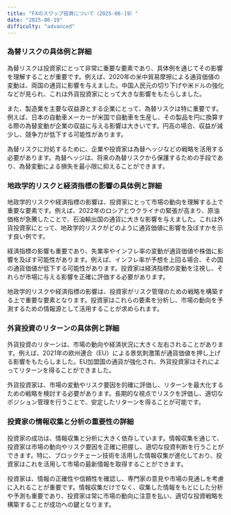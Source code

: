 ```yaml
---
title: "FXのスワップ投資について（2025-06-19）"
date: "2025-06-19"
difficulty: "advanced"
---
```


### 為替リスクの具体例と詳細

為替リスクは投資家にとって非常に重要な要素であり、具体例を通じてその影響を理解することが重要です。例えば、2020年の米中貿易摩擦による通貨価値の変動は、両国の通貨に影響を与えました。中国人民元の切り下げや米ドルの強化などが見られ、これは外貨投資家にとって大きな影響をもたらしました。

また、製造業を主要な収益源とする企業にとって、為替リスクは特に重要です。例えば、日本の自動車メーカーが米国で自動車を生産し、その製品を円に換算する際の為替変動が企業の収益に与える影響は大きいです。円高の場合、収益が減少し、競争力が低下する可能性があります。

為替リスクに対処するために、企業や投資家は為替ヘッジなどの戦略を活用する必要があります。為替ヘッジは、将来の為替リスクから保護するための手段であり、為替変動による損失を最小限に抑えることができます。

### 地政学的リスクと経済指標の影響の具体例と詳細

地政学的リスクや経済指標の影響は、投資家にとって市場の動向を理解する上で重要な要素です。例えば、2022年のロシアとウクライナの緊張が高まり、原油価格が急騰したことで、石油輸出国の通貨に大きな影響を与えました。これは外貨投資家にとって、地政学的リスクがどのように通貨価値に影響を及ぼすかを示す良い例です。

経済指標の影響も重要であり、失業率やインフレ率の変動が通貨価値や株価に影響を及ぼす可能性があります。例えば、インフレ率が予想を上回る場合、その国の通貨価値が低下する可能性があります。投資家は経済指標の変動を注視し、それらが市場に与える影響を正確に評価する必要があります。

地政学的リスクや経済指標の影響は、投資家がリスク管理のための戦略を構築する上で重要な要素となります。投資家はこれらの要素を分析し、市場の動向を予測するための情報源として活用することが求められます。

### 外貨投資のリターンの具体例と詳細

外貨投資のリターンは、市場の動向や経済状況に大きく左右されることがあります。例えば、2021年の欧州連合（EU）による景気刺激策が通貨価値を押し上げる影響をもたらしました。EU加盟国の通貨が強化され、外貨投資家はそれによってリターンを得ることができました。

外貨投資家は、市場の変動やリスク要因を的確に評価し、リターンを最大化するための戦略を検討する必要があります。長期的な視点でリスクを評価し、適切なポジション管理を行うことで、安定したリターンを得ることが可能です。

### 投資家の情報収集と分析の重要性の詳細

投資家の成功は、情報収集と分析に大きく依存しています。情報収集を通じて、投資家は市場の動向やリスク要因を正確に把握し、適切な投資判断を行うことができます。特に、ブロックチェーン技術を活用した情報収集が進化しており、投資家はこれを活用して市場の最新情報を取得することができます。

投資家は、情報の正確性や信頼性を確認し、専門家の意見や市場の見通しを考慮に入れることが重要です。情報収集だけでなく、収集した情報をもとにした分析や予測も重要であり、投資家は常に市場の動向に注意を払い、適切な投資戦略を構築することが成功への鍵となります。
